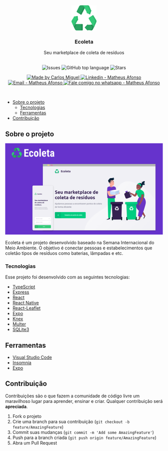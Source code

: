 <br />
<p align="center">
    <img src="https://github.com/Matheusafonsouza/Ecoleta/blob/master/assets/logo.svg?raw=true" alt="Logo" width="80" height="80">


  <h3 align="center">Ecoleta</h3>

  <p align="center">
    Seu marketplace de coleta de resíduos
    <br />
    <br />
  </p>
</p>

<p align="center">
  <a href="https://github.com/Matheusafonsouza/Ecoleta/issues" style="text-decoration: none">
    <img alt="Issues" src="https://img.shields.io/github/issues/Matheusafonsouza/ecoleta?color=34CB79" />
  </a>
  <a href="#" style="text-decoration: none">
    <img alt="GitHub top language" src="https://img.shields.io/github/languages/top/Matheusafonsouza/ecoleta?color=34CB79" />
  </a>
  <a href="https://github.com/Matheusafonsouza/ecoleta/stargazers" style="text-decoration: none" >
    <img alt="Stars" src="https://img.shields.io/github/stars/Matheusafonsouza/ecoleta?style=social" />
  </a>
</p>

<p align="center">
  <a href="https://github.com/Matheusafonsouza" target="_blank">
    <img alt="Made by Carlos Miguel" src="https://img.shields.io/badge/made%20by-Matheus_Afonso-informational?color=34CB79">
  </a>
  <a href="https://www.linkedin.com/in/matheusafonsouza/" target="_blank" >
    <img alt="Linkedin - Matheus Afonso" src="https://img.shields.io/badge/Linkedin--%23F8952D?style=social&logo=linkedin">
  </a>
  <a href="mailto:matheusafonsouza@gmail.com" target="_blank" >
    <img alt="Email - Matheus Afonso" src="https://img.shields.io/badge/Email--%23F8952D?style=social&logo=gmail">
  </a>
  <a href="https://api.whatsapp.com/send?phone=61999332223" target="_blank" >
    <img alt="Fale comigo no whatsapp - Matheus Afonso" src="https://img.shields.io/badge/Whatsapp--%23F8952D?style=social&logo=whatsapp">
  </a>
</p>

<br />

* [Sobre o projeto](#Sobre-o-projeto)
  * [Tecnologias](#Tecnologias)
  * [Ferramentas](#Ferramentas)
* [Contribuição](#Contribuição)

## Sobre o projeto

<img src="https://github.com/Matheusafonsouza/Ecoleta/blob/master/assets/thumbnail.svg?raw=true" alt="Logo">

Ecoleta é um projeto desenvolvido baseado na Semana Internacional do Meio Ambiente. O objetivo é conectar pessoas e estabelecimentos que coletão tipos de resíduos como baterias, lâmpadas e etc.

### Tecnologias
Esse projeto foi desenvolvido com as seguintes tecnologias:
- [TypeScript](https://github.com/Microsoft/TypeScript)
- [Express](https://github.com/expressjs/express)
- [React](https://github.com/facebook/react)
- [React Native](https://github.com/facebook/react-native)
- [React-Leaflet](https://github.com/PaulLeCam/react-leaflet)
- [Expo](https://github.com/expo/expo)
- [Knex](http://knexjs.org/)
- [Multer](https://www.npmjs.com/package/multer)
- [SQLite3](https://www.sqlite.org/index.html)

## Ferramentas

- [Visual Studio Code](https://code.visualstudio.com)
- [Insomnia](https://insomnia.rest)
- [Expo](https://expo.io/)

## Contribuição

Contribuições são o que fazem a comunidade de código livre um maravilhoso lugar para aprender, ensinar e criar. Qualquer contribuição será **apreciada**.

1. Fork o projeto
2. Crie uma branch para sua contribuição (`git checkout -b feature/AmazingFeature`)
3. Commit suas mudanças (`git commit -m 'Add some AmazingFeature'`)
4. Push para a branch criada (`git push origin feature/AmazingFeature`)
5. Abra um Pull Request
